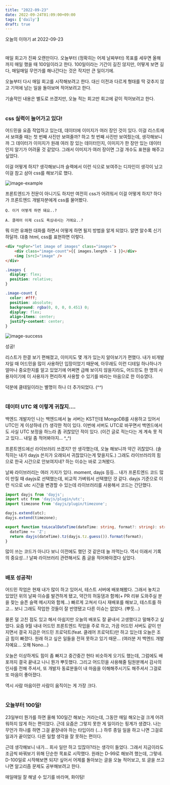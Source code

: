 ```yaml
---
title: "2022-09-23"
date: 2022-09-24T01:09:00+09:00
tags: ['daily']
draft: true
---
```

오늘의 이야기 at 2022-09-23
<!--more--> 

#
매일 회고가 진짜 오랜만이다. 
오늘부터 (정확히는 어제 날짜부터) 목표를 세우면 올해까지 매일 했을 때 100일이라고 한다.
100일이라는 기간이 길진 않지만, 어떻게 보면 길다, 매일매일 무언가를 해나간다는 것은 작지만 큰 일이기에.

오늘부터 다시 매일 회고를 시작해보려고 한다. 
대신 이전과 다르게 형태를 딱 갖추지 않고 기억에 남는 일을 돌아보며 적어보려고 한다.

기술적인 내용은 별도로 쓰겠지만, 오늘 적는 회고만 회고에 같이 적어보려고 한다.


#
### css 실력이 늘어가고 있다!
어드민을 요즘 작업하고 있는데, 데이터에 이미지가 여러 장인 것이 있다. 
이걸 리스트에서 보여줄 때는 첫 번째 사진만 보여줄까? 하고 첫 번째 사진만 보여줬는데, 생각해보니까 그 데이터가 이미지가 원래 여러 장 있는 데이터인지, 이미지가 한 장만 있는 데이터인지 알기가 어려울 것 같았다. 
그래서 이미지가 여러 장이면 그걸 개수도 표현을 해주고 싶었다. 

이걸 어떻게 하지? 생각해보니까 슬랙에서 이런 식으로 보여주는 디자인이 생각이 났고 이걸 참고 삼아 css를 해보기로 했다.

<div style="text-align:left">
    <img src="/images/daily/2022-09-23-0.png" alt="image-example" />
</div>

프론트엔드가 전문이 아니기도 하지만 여전히 css가 어려워서 이걸 어떻게 하지? 하다가 프론트엔드 개발자분에게 css를 물어봤다.

```
Q. 이거 어떻게 하면 돼요..?

A. 클레어 이제 css도 욕심내시는 거에요..?
```

뭐 이런 유쾌한 대화를 하면서 어떻게 하면 될지 방법을 알게 되었다. 
알면 알수록 신기하달까. 
대충 html, css를 표현하면 이렇다.

```html
<div *ngFor="let image of images" class="images">
	<div class="image-count">{{ images.length - 1 }}</div>
	<img [src]="image" />
</div>
```

```css
.images {
  display: flex;
  position: relative;
}

.image-count {
  color: #fff;
  position: absolute;
  background: rgba(0, 0, 0, 0.451) 0;
  display: flex;
  align-items: center;
  justify-content: center;
}
```

<div style="text-align:left">
    <img src="/images/daily/2022-09-23-1.png" alt="image-success" />
</div>

성공!

리스트가 한결 보기 편해졌고, 이미지도 몇 개가 있는지 알아보기가 편했다. 
내가 비개발자일 때 어드민을 많이 사용하던 입장이었기 때문에, 아무래도 이런 디테일 하나하나가 얼마나 중요한지를 알고 있었기에 어쩌면 급해 보이지 않을지라도, 어드민도 한 명의 사용자이기에 이 사용자가 편리하게 사용할 수 있기를 바라는 마음으로 한 이슈였다.

덕분에 클테일이라는 별명이 하나 더 추가되었다. (^^)


#
### 데이터 UTC 왜 이렇게 귀찮지....
백엔드 개발자인 나는 백엔드에서 늘 서버는 KST인데 MongoDB를 사용하고 있어서 UTC인 게 이상하네 (?) 생각한 적이 있다. 
이번에 서버도 UTC로 바꾸면서 백엔드에서도 사실 UTC 보정을 하느라 좀 귀찮았던 적이 있다. (이건 글로 적는다는 게 계속 못 적고 있다... 내일 좀 적어봐야지... ^_^)

프론트엔드에선 라이브러리 쓰겠지? 만 생각했는데, 오늘 해보니까 약간 귀찮았다. (솔직히는 내가 dayjs 쓴지가 오래되서 귀찮았다는게 맞을지도.) 
그래도 라이브러리의 힘으로 한국 시간으로 안보여지네? 하는 이슈는 바로 고쳐봤다.

날짜 라이브러리는 여러 가지가 있다. 
moment, dayjs 등등... 
내가 프론트엔드 코드 많이 만질 때 dayjs로 선택했는데, 비교적 가벼워서 선택했던 것 같다. 
dayjs 기준으로 이런 식으로 utc 시간을 변경할 수 있는데 라이브러리를 사용해서 코드는 간단했다.


```typescript
import dayjs from 'dayjs';
import utc from 'dayjs/plugin/utc';
import timezone from 'dayjs/plugin/timezone';

dayjs.extend(utc);
dayjs.extend(timezone);

export function toLocalDateTime(dateTime: string, format?: string): string {
  dateTime += 'Z';
  return dayjs(dateTime).tz(dayjs.tz.guess()).format(format);
}
```

많이 쓰는 코드가 아니다 보니 이전에도 했던 것 같은데 늘 까먹는다. 
역시 이래서 기록의 중요성...! 
날짜 라이브러리 관련해서도 좀 글을 적어봐야겠다 싶었다.


#
### 배포 성공적!
어드민 작업은 현재 내가 많이 하고 있어서, 테스트 서버에 배포해봤다. 
그래서 놓치고 있었던 위의 날짜 이슈를 발견하게 됐고, 약간의 허둥댐과 함께(+ PR 리뷰 도와주실 분을 찾는 슬픈 슬랙 메시지와 함께...) 
빠르게 고쳐서 다시 재배포를 해보고, 테스트를 하고... 보니 그래도 작업한 것들이 잘 반영됐고 다른 이슈는 없었다. (뿌듯...)

물론 덜 고친 점도 있고 해서 아쉽지만 오늘의 배포도 잘 끝내서 고생했다고 말해주고 싶었다. 
요즘 9월 내내 어드민 프론트엔드 작업을 주로 하고, 가끔 어드민 서버도 같이 만지면서 결국 지금은 어드민 프로덕트(feat. 클레어 프로덕트)만 하고 있는데 오늘은 조금 힘이 빠졌다. 
원래 하고 싶은 일들을 전혀 못하고 있기 때문... (여러분 저 백엔드 개발자예요... 오해 Nono...)

오늘은 이상하게도 힘이 좀 빠지고 중간중간 현타 비슷하게 오기도 했는데, 그럼에도 배포까지 결국 끝내고 나니 뭔가 뿌듯했다. 
그리고 어드민을 사용해줄 팀원분께서 감사의 인사를 전해 주셔서, 또 개발자 동료분들이 내 마음을 이해해주시기도 해주셔서 그걸로 또 마음이 좋아졌다. 

역시 사람 마음이란 사람이 움직이는 게 가장 크다.


#
### 오늘부터 100일!
23일부터 뭔가를 하면 올해 100일간 해보는 거라는데, 그동안 매일 해오는걸 크게 어려워하지 않게 하는 편이었다. 
근데 요즘은 그렇지 못한 게 일이라는 핑계가 생겼다. 
나는 무언가 하나를 하면 그걸 끝장내야 하는 타입이라 (...) 
하루 종일 일을 하고 나면 그걸로 일과가 끝이었다. 
다른 일할 생각을 잘 못하는 편이다.

근데 생각해보니 내가... 회사 일만 하고 있잖아?라는 생각이 들었다. 
그래서 지금이라도 조금씩 바꿔보기 위해 단순한 목표로 시작했다. 
원래는 D-99로 해보려 했는데, 그렇네. D-100일로 시작해보면 되지! 싶어서 어제를 돌아보는 글을 오늘 적어보고, 또 글을 쓰고 나면 알고리즘 문제도 공부해보려고 한다. 

매일매일 잘 해낼 수 있기를 바라며, 화이팅!

 